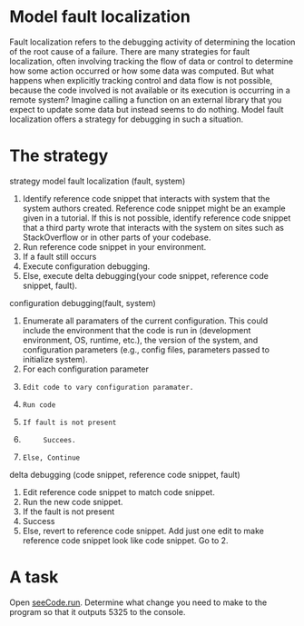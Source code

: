 # Model fault localization

Fault localization refers to the debugging activity of determining the location of the root cause of a failure. 
There are many strategies for fault localization, often involving tracking the flow of data or control to determine how some action 
occurred or how some data was computed. But what happens when explicitly tracking control and data flow is not possible, because the code 
involved is not available or its execution is occurring in a remote system? Imagine calling a function on an external library that you
expect to update some data but instead seems to do nothing. Model fault localization offers a strategy for debugging in such a situation.

# The strategy

strategy model fault localization (fault, system)
1. Identify reference code snippet that interacts with system that the system authors created. Reference code snippet might be an example given in a tutorial.
If this is not possible, identify reference code snippet that a third party wrote that interacts with the system on sites such as StackOverflow
or in other parts of your codebase.
2. Run reference code snippet in your environment.
3. If a fault still occurs
4.   Execute configuration debugging.
5.    Else, execute delta debugging(your code snippet, reference code snippet, fault).

configuration debugging(fault, system)
1. Enumerate all paramaters of the current configuration. This could include the environment that the code is run in (development environment,
OS, runtime, etc.), the version of the system, and configuration parameters (e.g., config files, parameters passed to initialize system).
2. For each configuration parameter
3.     Edit code to vary configuration paramater.
4.     Run code
5.     If fault is not present
6.          Succees.
7.     Else, Continue


delta debugging (code snippet, reference code snippet, fault)
1. Edit reference code snippet to match code snippet. 
2. Run the new code snippet. 
3. If the fault is not present
4.    Success
5.  Else, revert to reference code snippet. Add just one edit to make reference code snippet look like code snippet. Go to 2.


# A task

Open [seeCode.run](https://seecode.run/#:-Kptx0KiHtLoD-k5eHDW). Determine what change you need to make to the program so 
that it outputs 5325 to the console. 


